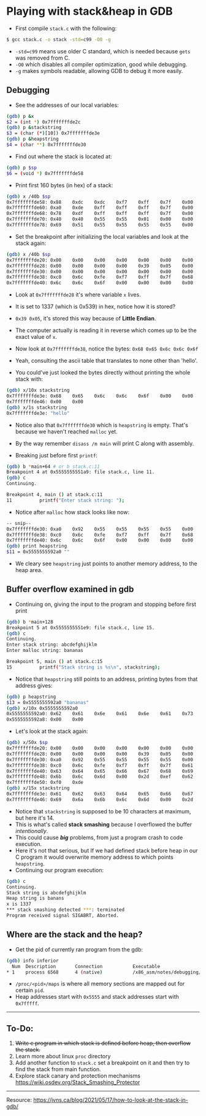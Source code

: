 # Playing with stack&heap in GDB

- First compile `stack.c` with the following:
```sh
$ gcc stack.c -o stack -std=c99 -O0 -g
```

- `-std=c99` means use older C standard, which is needed because `gets` was removed from C.
- `-O0` which disables all compiler optimization, good while debugging.
- `-g` makes symbols readable, allowing GDB to debug it more easily.

## Debugging

- See the addresses of our local variables:

```sh
(gdb) p &x
$2 = (int *) 0x7fffffffde2c
(gdb) p &stackstring
$3 = (char (*)[10]) 0x7fffffffde3e
(gdb) p &heapstring
$4 = (char **) 0x7fffffffde30
```

- Find out where the stack is located at:

```sh
(gdb) p $sp
$6 = (void *) 0x7fffffffde58
```

- Print first 160 bytes (in hex) of a stack:

```sh
(gdb) x /40b $sp
0x7fffffffde58: 0x88    0xdc    0xdc    0xf7    0xff    0x7f    0x00    0x00
0x7fffffffde60: 0xa0    0xde    0xff    0xff    0xff    0x7f    0x00    0x00
0x7fffffffde68: 0x78    0xdf    0xff    0xff    0xff    0x7f    0x00    0x00
0x7fffffffde70: 0x40    0x40    0x55    0x55    0x01    0x00    0x00    0x00
0x7fffffffde78: 0x69    0x51    0x55    0x55    0x55    0x55    0x00    0x00
```

- Set the breakpoint after initializing the local variables and look at the stack again:

```sh
(gdb) x /40b $sp
0x7fffffffde20: 0x00    0x00    0x00    0x00    0x00    0x00    0x00    0x00
0x7fffffffde28: 0x00    0x00    0x00    0x00    0x39    0x05    0x00    0x00
0x7fffffffde30: 0x00    0x00    0x00    0x00    0x00    0x00    0x00    0x00
0x7fffffffde38: 0xc0    0x6c    0xfe    0xf7    0xff    0x7f    0x68    0x65
0x7fffffffde40: 0x6c    0x6c    0x6f    0x00    0x00    0x00    0x00    0x00
```

- Look at `0x7fffffffde28` it's where variable `x` lives.
- It is set to 1337 (which is 0x539) in hex, notice how it is stored?
- `0x39 0x05`, it's stored this way because of __Little Endian__.
- The computer actually is reading it in reverse which comes up to be the exact value of `x`.

- Now look at `0x7fffffffde38`, notice the bytes: `0x68 0x65 0x6c 0x6c 0x6f`
- Yeah, consulting the ascii table that translates to none other than 'hello'.
- You could've just looked the bytes directly without printing the whole stack with:

```sh
(gdb) x/10x stackstring 
0x7fffffffde3e: 0x68    0x65    0x6c    0x6c    0x6f    0x00    0x00    0x00
0x7fffffffde46: 0x00    0x00
(gdb) x/1s stackstring
0x7fffffffde3e: "hello"
```

- Notice also that `0x7fffffffde30` which is `heapstring` is empty. That's because we haven't reached `malloc` yet.

- By the way remember `disass /m main` will print C along with assembly.
- Breaking just before first `printf`:

```sh
(gdb) b *main+64 # or b stack.c:11
Breakpoint 4 at 0x5555555551a9: file stack.c, line 11.
(gdb) c
Continuing.

Breakpoint 4, main () at stack.c:11
11          printf("Enter stack string: ");
```

- Notice after `malloc` how stack looks like now:
```sh
-- snip--
0x7fffffffde30: 0xa0    0x92    0x55    0x55    0x55    0x55    0x00    0x00
0x7fffffffde38: 0xc0    0x6c    0xfe    0xf7    0xff    0x7f    0x68    0x65
0x7fffffffde40: 0x6c    0x6c    0x6f    0x00    0x00    0x00    0x00    0x00
(gdb) print heapstring
$11 = 0x5555555592a0 ""
```

- We cleary see `heapstring` just points to another memory address, to the heap area.


## Buffer overflow examined in gdb

- Continuing on, giving the input to the program and stopping before first print

```sh
(gdb) b *main+128
Breakpoint 5 at 0x5555555551e9: file stack.c, line 15.
(gdb) c
Continuing.
Enter stack string: abcdefghijklm
Enter malloc string: bananas

Breakpoint 5, main () at stack.c:15
15          printf("Stack string is %s\n", stackstring);
```

- Notice that `heapstring` still points to an address, printing bytes from that address gives:

```sh
(gdb) p heapstring 
$13 = 0x5555555592a0 "bananas"
(gdb) x/10x 0x5555555592a0
0x5555555592a0: 0x62    0x61    0x6e    0x61    0x6e    0x61    0x73    0x00
0x5555555592a8: 0x00    0x00
```

- Let's look at the stack again:

```sh
(gdb) x/50x $sp
0x7fffffffde20: 0x00    0x00    0x00    0x00    0x00    0x00    0x00    0x00
0x7fffffffde28: 0x00    0x00    0x00    0x00    0x39    0x05    0x00    0x00
0x7fffffffde30: 0xa0    0x92    0x55    0x55    0x55    0x55    0x00    0x00
0x7fffffffde38: 0xc0    0x6c    0xfe    0xf7    0xff    0x7f    0x61    0x62
0x7fffffffde40: 0x63    0x64    0x65    0x66    0x67    0x68    0x69    0x6a
0x7fffffffde48: 0x6b    0x6c    0x6d    0x00    0x2d    0xef    0x62    0xa4
0x7fffffffde50: 0xf0    0xde
(gdb) x/15x stackstring
0x7fffffffde3e: 0x61    0x62    0x63    0x64    0x65    0x66    0x67    0x68
0x7fffffffde46: 0x69    0x6a    0x6b    0x6c    0x6d    0x00    0x2d
```

- Notice that `stackstring` is supposed to be 10 characters at maximum, but here it's 14.
- This is what's called __stack smashing__ because I overflowed the buffer *intentionally*.
- This could cause __*big*__ problems, from just a program crash to code execution.
- Here it's not that serious, but If we had defined stack before heap in our C program it would overwrite memory address to which points `heapstring`.
- Continuing our program execution:

```sh
(gdb) c
Continuing.
Stack string is abcdefghijklm
Heap string is banans
x is 1337
*** stack smashing detected ***: terminated
Program received signal SIGABRT, Aborted.
```

## Where are the stack and the heap?

- Get the pid of currently ran program from the gdb:
```sh
(gdb) info inferior
  Num  Description       Connection           Executable
* 1    process 6568      4 (native)           /x86_asm/notes/debugging/stack/stack
```

- `/proc/<pid>/maps` is where all memory sections are mapped out for certain `pid`.
- Heap addresses start with `0x5555` and stack addresses start with `0x7fffff`.


---
## To-Do:
1. ~~Write c program in which stack is defined before heap, then overflow the stack.~~
2. Learn more about linux `proc` directory
3. Add another function to `stack.c` set a breakpoint on it and then try to find the stack from main function.
4. Explore stack canary and protection mechanisms https://wiki.osdev.org/Stack_Smashing_Protector


---

Resource: https://jvns.ca/blog/2021/05/17/how-to-look-at-the-stack-in-gdb/
